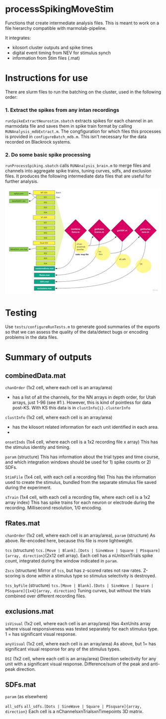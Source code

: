 # processSpikingMoveStim
Functions that create intermediate analysis files. This is meant to work on a file hierarchy compatible with marmolab-pipeline. 

It integrates: 
- kilosort cluster outputs and spike times
- digital event timing from NEV for stimulus synch
- information from Stim files (.mat)

# Instructions for use
There are slurm files to run the batching on the cluster, used in the following order:  

### 1. Extract the spikes from any intan recordings
`runSpikeExtractNeurostim.sbatch` extracts spikes for each channel in an marmodata file and saves them in spike train format by calling `RUNAnalysis_mdbExtract.m`. The congfiguration for which files this processes is provided in `configureBatch_mdb.m`. This isn't necessary for the data recorded on Blackrock systems. 

### 2. Do some basic spike processing
`runProcessSpiking.sbatch` calls `RUNAnalysis_brain.m` to merge files and channels into aggregate spike trains, tuning curves, sdfs, and exclusion files. It produces the following intermediate data files that are useful for further analysis. 

![Picture of how things fit together](workflow.jpg)

# Testing
Use `tests/configureRunTests.m` to generate good summaries of the exports so that we can assess the quality of the data/detect bugs or encoding problems in the data files. 

# Summary of outputs
## combinedData.mat
`chanOrder` (1x2 cell, where each cell is an array/area)
- has a list of all the channels, for the NN arrays in depth order, for Utah arrays, just 1-96 (see #1 ). However, this is kind of pointless for data post-KS. With KS this data is in `clustInfo{i}.clusterInfo`

`clustInfo` (1x2 cell, where each cell is an array/area)
- has the kilosort related information for each unit identified in each area.
- 
`onsetInds` (1x4 cell, where each cell is a 1x2 recording file x array)
This has the stimulus identity and timing.

`param` (structure)
This has information about the trial types and time course, and which integration windows should be used for 1) spike counts or 2) SDFs. 

`StimFile` (1x4 cell, with each cell a recording file)
This has the information used to create the stimulus, bundled from the separate stimulus file saved during the experiment.

`sTrain` (1x4 cell, with each cell a recording file, where each cell is a 1x2 array index)
This has spike trains for each neuron or electrode during the recording. Millisecond resolution, 1/0 encoding.

## fRates.mat
`chanOrder` (1x2 cell, where each cell is an array/area), `param` (structure)
As above. Re-encoded here, because this file is more lightweight.

`tcs` (structure)
`tcs.[Move | Blank].[Dots | SineWave | Square | PSsquare]{array, direction}`(2x12 cell array). Each cell has a nUnitsxnTrials spike count, integrated during the window indicated in `param`. 

`Zscs` (structure)
Mirror of `tcs`, but has z-scored rates not raw rates. Z-scoring is done *within* a stimulus type so stimulus selectivity is destroyed.

`tcs_byFile` (structure)
`tcs.[Move | Blank].[Dots | SineWave | Square | PSsquare]{1x4}{array, direction}`
Tuning curves, but without the trials combined over different recording files.

## exclusions.mat
`isVisual` (1x2 cell, where each cell is an array/area)
Has 4xnUnits array where visual responsiveness was tested separately for each stimulus type. 1 = has significant visual response.

`anyVisual` (1x2 cell, where each cell is an array/area)
As above, but 1= has significant visual response for any of the stimulus types. 

`DSI` (1x2 cell, where each cell is an array/area)
Direction selectivity for any unit with a significant visual response. Difference/sum of the peak and anti-peak direction.

## SDFs.mat

`param` (as elsewhere)

`all_sdfs` 
`all_sdfs.[Dots | SineWave | Square | PSsquare]{array, direction}`
Each cell is a nChannelsxnTrialsxnTimepoints 3D matrix.
